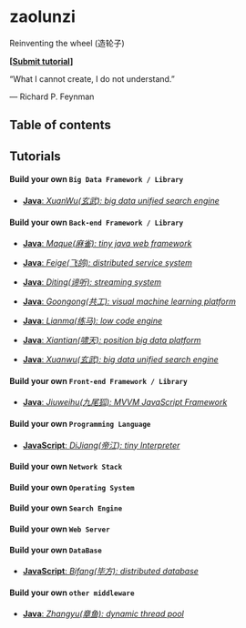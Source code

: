 # zaolunzi
Reinventing the wheel (造轮子)

**[[Submit tutorial](https://github.com/selectbook/zaolunzi/issues/new)]**

“What I cannot create, I do not understand.”

― Richard P. Feynman

## Table of contents

## Tutorials

#### Build your own `Big Data Framework / Library`

* [**Java**: _XuanWu(玄武): big data unified search engine_](https://github.com/selectbook/zaolunzi/tree/main/xuanwu)

#### Build your own `Back-end Framework / Library`

* [**Java**: _Maque(麻雀): tiny java web framework_](https://github.com/selectbook/zaolunzi/tree/main/maque)

* [**Java**: _Feige(飞鸽): distributed service system_](https://github.com/selectbook/zaolunzi/tree/main/feige)

* [**Java**: _Diting(谛听): streaming system_](https://github.com/selectbook/zaolunzi/tree/main/diting)

* [**Java**: _Goongong(共工): visual machine learning platform_](https://github.com/selectbook/zaolunzi/tree/main/gongong)

* [**Java**: _Lianma(练马): low code engine_](https://github.com/selectbook/zaolunzi/tree/main/lianma)

* [**Java**: _Xiantian(啸天): position big data platform_](https://github.com/selectbook/zaolunzi/tree/main/xiaotian)

* [**Java**: _Xuanwu(玄武): big data unified search engine_](https://github.com/selectbook/zaolunzi/tree/main/xuanwu)

#### Build your own `Front-end Framework / Library`

* [**Java**: _Jiuweihu(九尾狐): MVVM JavaScript Framework_]()

#### Build your own `Programming Language`

* [**JavaScript**: _DiJiang(帝江): tiny Interpreter_](https://github.com/selectbook/zaolunzi/tree/main/dijiang)

#### Build your own `Network Stack`

#### Build your own `Operating System`

#### Build your own `Search Engine`

#### Build your own `Web Server`

#### Build your own `DataBase`

* [**JavaScript**: _Bifang(毕方): distributed database_](https://github.com/selectbook/zaolunzi/tree/main/bifang)

#### Build your own `other middleware`

* [**Java**: _Zhangyu(章鱼): dynamic thread pool_](https://github.com/selectbook/zaolunzi/tree/main/zhangyu)

